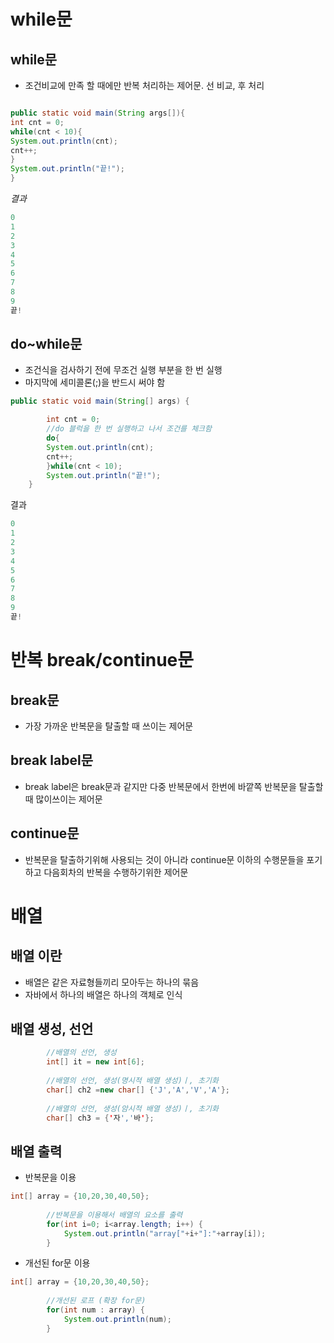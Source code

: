 # while문
## while문
- 조건비교에 만족 할 때에만 반복 처리하는 제어문. 선 비교, 후 처리
```java

public static void main(String args[]){
int cnt = 0;
while(cnt < 10){
System.out.println(cnt);
cnt++;
}
System.out.println("끝!");
}
```
_결과_
```java
0
1
2
3
4
5
6
7
8
9
끝!
```
## do~while문
- 조건식을 검사하기 전에 무조건 실행 부분을 한 번 실행
- 마지막에 세미콜론(;)을 반드시 써야 함
```java
public static void main(String[] args) {

		int cnt = 0;
		//do 블럭을 한 번 실행하고 나서 조건를 체크함
		do{
		System.out.println(cnt);
		cnt++;
		}while(cnt < 10);
		System.out.println("끝!");
	}
```
결과
```java
0
1
2
3
4
5
6
7
8
9
끝!
```
# 반복 break/continue문
## break문
 - 가장 가까운 반복문을 탈출할 때 쓰이는 제어문
## break label문
- break label은 break문과 같지만 다중 반복문에서 한번에 바깥쪽 반복문을 탈출할 때 많이쓰이는 제어문
## continue문
- 반복문을 탈출하기위해 사용되는 것이 아니라 continue문 이하의 수행문들을 포기하고 다음회차의 반복을 수행하기위한 제어문

# 배열
## 배열 이란
- 배열은 같은 자료형들끼리 모아두는 하나의 묶음
- 자바에서 하나의 배열은 하나의 객체로 인식

## 배열 생성, 선언
```java
		//배열의 선언, 생성
		int[] it = new int[6];
		
		//배열의 선언, 생성(명시적 배열 생성)ㅣ, 초기화
		char[] ch2 =new char[] {'J','A','V','A'};
		
		//배열의 선언, 생성(암시적 배열 생성)ㅣ, 초기화
		char[] ch3 = {'자','바'};
```

## 배열 출력
- 반복문을 이용
```java
int[] array = {10,20,30,40,50};
		
		//반복문을 이용해서 배열의 요소를 출력
		for(int i=0; i<array.length; i++) {
			System.out.println("array["+i+"]:"+array[i]);
		}
```
- 개선된 for문 이용
```java
int[] array = {10,20,30,40,50};
		
		//개선된 로프 (확장 for문)
		for(int num : array) {
			System.out.println(num);
		}
```